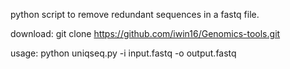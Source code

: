 python script to remove redundant sequences in a fastq file.

download: git clone https://github.com/iwin16/Genomics-tools.git


usage: python uniqseq.py -i input.fastq -o output.fastq
